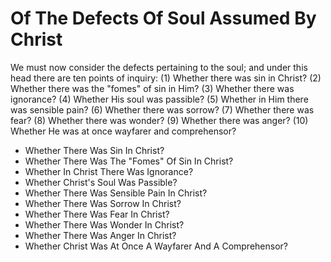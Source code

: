 # Of The Defects Of Soul Assumed By Christ

We must now consider the defects pertaining to the soul; and under this head there are ten points of inquiry:
(1) Whether there was sin in Christ?
(2) Whether there was the "fomes" of sin in Him?
(3) Whether there was ignorance?
(4) Whether His soul was passible?
(5) Whether in Him there was sensible pain?
(6) Whether there was sorrow?
(7) Whether there was fear?
(8) Whether there was wonder?
(9) Whether there was anger?
(10) Whether He was at once wayfarer and comprehensor?

* Whether There Was Sin In Christ?
* Whether There Was The "Fomes" Of Sin In Christ?
* Whether In Christ There Was Ignorance?
* Whether Christ's Soul Was Passible?
* Whether There Was Sensible Pain In Christ?
* Whether There Was Sorrow In Christ?
* Whether There Was Fear In Christ?
* Whether There Was Wonder In Christ?
* Whether There Was Anger In Christ?
* Whether Christ Was At Once A Wayfarer And A Comprehensor?